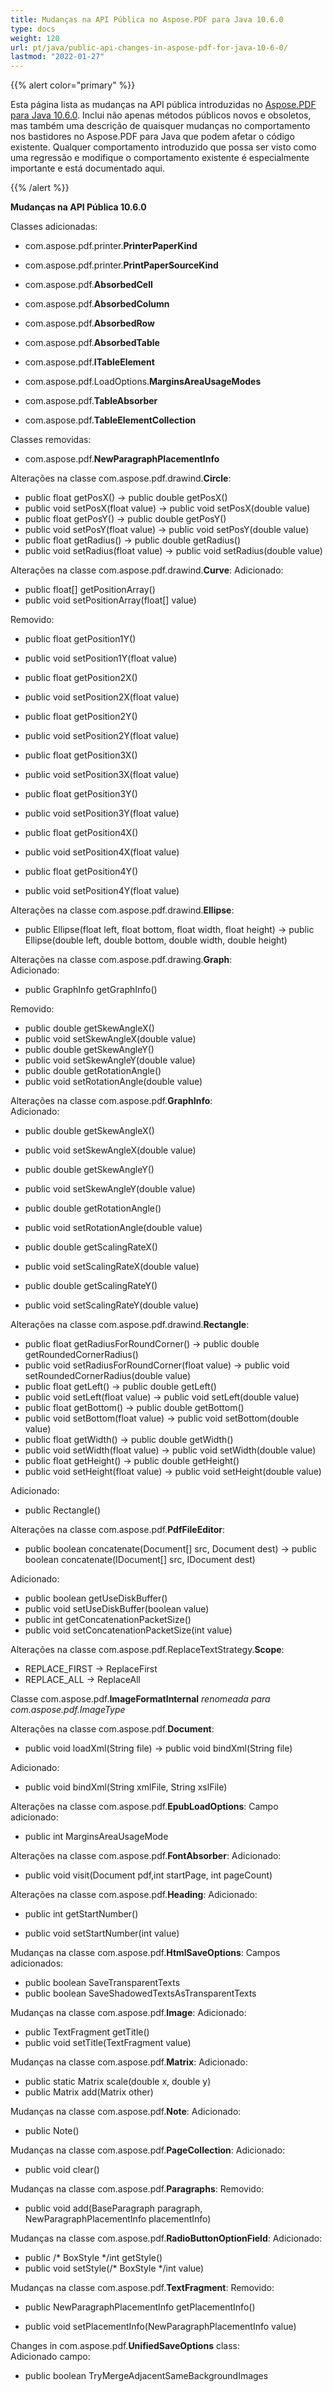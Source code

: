 ```yaml
---
title: Mudanças na API Pública no Aspose.PDF para Java 10.6.0
type: docs
weight: 120
url: pt/java/public-api-changes-in-aspose-pdf-for-java-10-6-0/
lastmod: "2022-01-27"
---
```


{{% alert color="primary" %}}

Esta página lista as mudanças na API pública introduzidas no [Aspose.PDF para Java 10.6.0](http://www.aspose.com/community/files/72/java-components/aspose.pdf-for-java/entry649204.aspx). Inclui não apenas métodos públicos novos e obsoletos, mas também uma descrição de quaisquer mudanças no comportamento nos bastidores no Aspose.PDF para Java que podem afetar o código existente. Qualquer comportamento introduzido que possa ser visto como uma regressão e modifique o comportamento existente é especialmente importante e está documentado aqui.

{{% /alert %}}

**Mudanças na API Pública 10.6.0**

Classes adicionadas:

- com.aspose.pdf.printer.**PrinterPaperKind**
- com.aspose.pdf.printer.**PrintPaperSourceKind**
- com.aspose.pdf.**AbsorbedCell**
- com.aspose.pdf.**AbsorbedColumn**
- com.aspose.pdf.**AbsorbedRow**
- com.aspose.pdf.**AbsorbedTable**

- com.aspose.pdf.**ITableElement**
- com.aspose.pdf.LoadOptions.**MarginsAreaUsageModes**
- com.aspose.pdf.**TableAbsorber**
- com.aspose.pdf.**TableElementCollection**

Classes removidas:

- com.aspose.pdf.**NewParagraphPlacementInfo**

Alterações na classe com.aspose.pdf.drawind.**Circle**:

- public float getPosX() -> public double getPosX() 
- public void setPosX(float value) -> public void setPosX(double value)
- public float getPosY() -> public double getPosY()
- public void setPosY(float value) -> public void setPosY(double value)
- public float getRadius() -> public double getRadius()
- public void setRadius(float value) -> public void setRadius(double value)

Alterações na classe com.aspose.pdf.drawind.**Curve**:
Adicionado:

- public float[] getPositionArray()
- public void setPositionArray(float[] value)

Removido:

- public float getPosition1Y()
- public void setPosition1Y(float value)
- public float getPosition2X() 
- public void setPosition2X(float value)
- public float getPosition2Y()
- public void setPosition2Y(float value)

- public float getPosition3X()
- public void setPosition3X(float value)  
- public float getPosition3Y()  
- public void setPosition3Y(float value)  
- public float getPosition4X()  
- public void setPosition4X(float value)  
- public float getPosition4Y()  
- public void setPosition4Y(float value)  

Alterações na classe com.aspose.pdf.drawind.**Ellipse**:

- public Ellipse(float left, float bottom, float width, float height) -> public Ellipse(double left, double bottom, double width, double height)

Alterações na classe com.aspose.pdf.drawing.**Graph**:  
Adicionado:

- public GraphInfo getGraphInfo()

Removido:

- public double getSkewAngleX()  
- public void setSkewAngleX(double value)  
- public double getSkewAngleY()  
- public void setSkewAngleY(double value)  
- public double getRotationAngle()  
- public void setRotationAngle(double value)  

Alterações na classe com.aspose.pdf.**GraphInfo**:  
Adicionado:

- public double getSkewAngleX()  
- public void setSkewAngleX(double value)  
- public double getSkewAngleY()  
- public void setSkewAngleY(double value)  

- public double getRotationAngle()  
- public void setRotationAngle(double value)  
- public double getScalingRateX()  
- public void setScalingRateX(double value)  
- public double getScalingRateY()  
- public void setScalingRateY(double value)  

Alterações na classe com.aspose.pdf.drawind.**Rectangle**:

- public float getRadiusForRoundCorner() -> public double getRoundedCornerRadius()  
- public void setRadiusForRoundCorner(float value) -> public void setRoundedCornerRadius(double value)  
- public float getLeft() -> public double getLeft()  
- public void setLeft(float value) -> public void setLeft(double value)  
- public float getBottom() -> public double getBottom()  
- public void setBottom(float value) -> public void setBottom(double value)  
- public float getWidth() -> public double getWidth()  
- public void setWidth(float value) -> public void setWidth(double value)  
- public float getHeight() -> public double getHeight()  
- public void setHeight(float value) -> public void setHeight(double value)  

Adicionado:

- public Rectangle()  

Alterações na classe com.aspose.pdf.**PdfFileEditor**:

- public boolean concatenate(Document[] src, Document dest) -> public boolean concatenate(IDocument[] src, IDocument dest)

Adicionado:

- public boolean getUseDiskBuffer()
- public void setUseDiskBuffer(boolean value)
- public int getConcatenationPacketSize()
- public void setConcatenationPacketSize(int value)

Alterações na classe com.aspose.pdf.ReplaceTextStrategy.**Scope**:

- REPLACE_FIRST -> ReplaceFirst
- REPLACE_ALL -> ReplaceAll

Classe com.aspose.pdf.**ImageFormatInternal** *renomeada para com.aspose.pdf.*ImageType**

Alterações na classe com.aspose.pdf.**Document**:

- public void loadXml(String file) -> public void bindXml(String file)

Adicionado:

- public void bindXml(String xmlFile, String xslFile)

Alterações na classe com.aspose.pdf.**EpubLoadOptions**:
Campo adicionado:

- public int MarginsAreaUsageMode

Alterações na classe com.aspose.pdf.**FontAbsorber**:
Adicionado:

- public void visit(Document pdf,int startPage, int pageCount)

Alterações na classe com.aspose.pdf.**Heading**:
Adicionado:

- public int getStartNumber()

- public void setStartNumber(int value)

Mudanças na classe com.aspose.pdf.**HtmlSaveOptions**:
Campos adicionados:

- public boolean SaveTransparentTexts
- public boolean SaveShadowedTextsAsTransparentTexts

Mudanças na classe com.aspose.pdf.**Image**:
Adicionado:

- public TextFragment getTitle()
- public void setTitle(TextFragment value)

Mudanças na classe com.aspose.pdf.**Matrix**:
Adicionado:

- public static Matrix scale(double x, double y)
- public Matrix add(Matrix other)

Mudanças na classe com.aspose.pdf.**Note**:
Adicionado:

- public Note()

Mudanças na classe com.aspose.pdf.**PageCollection**:
Adicionado:

- public void clear()

Mudanças na classe com.aspose.pdf.**Paragraphs**:
Removido:

- public void add(BaseParagraph paragraph, NewParagraphPlacementInfo placementInfo)

Mudanças na classe com.aspose.pdf.**RadioButtonOptionField**:
Adicionado:

- public /* BoxStyle */int getStyle()
- public void setStyle(/* BoxStyle */int value)

Mudanças na classe com.aspose.pdf.**TextFragment**:
Removido:

- public NewParagraphPlacementInfo getPlacementInfo()

- public void setPlacementInfo(NewParagraphPlacementInfo value)

Changes in com.aspose.pdf.**UnifiedSaveOptions** class:  
Adicionado campo:

- public boolean TryMergeAdjacentSameBackgroundImages